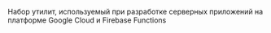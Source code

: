 Набор утилит, используемый при разработке серверных приложений на платформе Google Cloud и Firebase Functions
